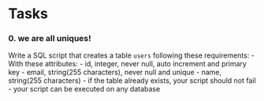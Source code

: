 # Tasks
### 0. we are all uniques!

Write a SQL script that creates a table `users` following these requirements:
	- With these attributes:
		- id, integer, never null, auto increment and primary key
		- email, string(255 characters), never null and unique
		- name, string(255 characters)
	- if the table already exists, your script should not fail
	- your script can be executed on any database
